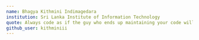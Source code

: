 ```yaml
---
name: Bhagya Kithmini Indimagedara
institution: Sri Lanka Institute of Information Technology
quote: Always code as if the guy who ends up maintaining your code will be a violent psychopath who knows where you live
github_user: kithminiii
---
```

